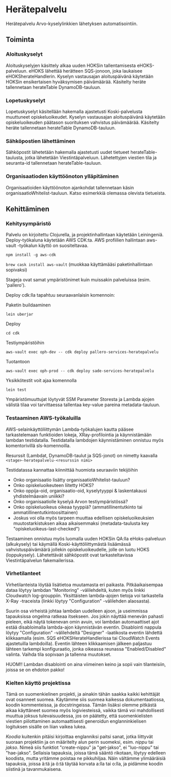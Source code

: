 # Herätepalvelu

Herätepalvelu Arvo-kyselylinkkien lähetyksen automatisointiin.

## Toiminta

### Aloituskyselyt

Aloituskyselyjen käsittely alkaa uuden HOKSin tallentamisesta eHOKS-palveluun. eHOKS lähettää
herätteen SQS-jonoon, joka laukaisee eHOKSherateHandlerin. Kyselyn vastausajan aloituspäivänä
käytetään HOKSin ensikertaisen hyväksymisen päivämäärää. Käsitelty heräte tallennetaan 
herateTable DynamoDB-tauluun.

### Lopetuskyselyt

Lopetuskyselyt käsitellään hakemalla ajastetusti Koski-palvelusta muuttuneet opiskeluoikeudet.
Kyselyn vastausajan aloituspäivänä käytetään opiskeluoikeuden päätason suorituksen vahvistus 
päivämäärää. Käsitelty heräte tallennetaan herateTable DynamoDB-tauluun.

### Sähköpostien lähettäminen

Sähköpostit lähetetään hakemalla ajastetusti uudet tietueet herateTable-taulusta, jotka lähetetään
Viestintäpalveluun. Lähetettyjen viestien tila ja seuranta-id tallennetaan herateTable-tauluun.

### Organisaatioden käyttöönoton ylläpitäminen

Organisaatioiden käyttöönoton ajankohdat tallennetaan käsin organisaatioWhitelist-tauluun. 
Katso esimerkkiä olemassa olevista tietueista.

## Kehittäminen

### Kehitysympäristö


Palvelu on kirjoitettu Clojurella, ja projektinhallintaan käytetään Leiningeniä. Deploy-työkaluna
käytetään AWS CDK:ta. AWS profiilien hallintaan aws-vault -työkalun käyttö on suositeltavaa.

`npm install -g aws-cdk`

`brew cask install aws-vault`
(muokkaa käyttämääsi paketinhallintaan sopivaksi)

Stageja ovat samat ympäristönimet kuin muissakin palveluissa (esim. 'pallero').

Deploy cdk:lla tapahtuu seuraavanlaisin komennoin:

Paketin buildaaminen

`lein uberjar`

Deploy

`cd cdk`

Testiympäristöihin

`aws-vault exec oph-dev -- cdk deploy pallero-services-heratepalvelu`

Tuotantoon

`aws-vault exec oph-prod -- cdk deploy sade-services-heratepalvelu`

Yksikkötestit voit ajaa komennolla

`lein test`

Ympäristömuuttujat löytyvät SSM Parameter Storesta ja Lambda ajojen välistä tilaa voi tarvittaessa
tallentaa key-value pareina metadata-tauluun.

### Testaaminen AWS-työkaluilla

AWS-selainkäyttöliittymän Lambda-työkalujen kautta pääsee tarkastelemaan funktioiden lokeja, 
XRay-profilointia ja käynnistämään lambdan testidatalla. Testidatalla lambdojen käynnistäminen
onnistuu myös komentorivillä sls-komennoilla.

Resurssit (Lambdat, DynamoDB-taulut ja SQS-jonot) on nimetty kaavalla 
`<stage>-heratepalvelu-<resurssin nimi>`

Testidatassa kannattaa kiinnittää huomiota seuraaviin tekijöihin
* Onko organisaatio lisätty organisaatioWhitelist-tauluun?
* Onko opiskeluoikeuteen liitetty HOKS?
* Onko oppija-oid, organisaatio-oid, kyselytyyppi & laskentakausi yhdistelmäavain uniikki?
* Onko organisaatiolle kyselyä Arvon testiympäristössä?
* Onko opiskeluoikeus oikeaa tyyppiä? (ammatillinentutkinto tai ammatillinentutkintoosittainen)
* Joskus voi olla myös tarpeen muuttaa edellisen opiskeluoikeuksien muutostarkistuksen aikaa
aikaisemmaksi (metadata-taulusta key "opiskeluoikeus-last-checked")

Testaaminen onnistuu myös luomalla uuden HOKSin QA:lla eHoks-palveluun (alkukysely) tai käymällä 
Koski-käyttöliittymästä lisäämässä vahvistuspäivämäärä jollekin opiskeluoikeudelle, 
jolle on luotu HOKS (loppukysely). Lähetettävät sähköpostit ovat tarkasteltavissa Viestintäpalvelun
fakemailerissa.

### Virhetilanteet

Virhetilanteista löytää lisätietoa muutamasta eri paikasta. 
Pitkäaikaisempaa dataa löytyy lambdan "Monitoring" -välilehdeltä, 
kuten myös linkki Cloudwatch log-grouppiin. 
Yksittäisten lambda-ajojen tietoja voi tarkastella X-Ray -traceista 
(linkki löytyy "Configuration" -välilehden alaosasta).

Suurin osa virheistä johtaa lambdan uudelleen ajoon, 
ja useimmissa tapauksissa ongelma ratkeaa itsekseen. 
Jos jokin näyttää menevän pahasti pieleen, eikä näytä 
tokenevan omin avuin, voi lambdan automaattiset ajot estää 
disabloimalla lambda-ajon käynnistävän eventin.
Disablointi nappula löytyy "Configuration" -välilehdeltä "Designer" -laatikosta 
eventin lähdettä klikkaamalla (esim. SQS eHOKSHerateHandlerissa tai 
CloudWatch Events ajastetuilla lambdoilla). Eventin lähteen klikkaamisen 
jälkeen paljastuu lähteen tarkempi konfiguraatio, jonka oikeassa reunassa 
"Enabled/Disabled" valinta. Vaihda tila sopivaan ja tallenna muutokset.

HUOM!! Lambdan disablointi on aina viimeinen keino ja sopii vain
tilanteisiin, joissa se on ehdoton pakko!

### Kielten käyttö projektissa

Tämä on suomenkielinen projekti, ja ainakin tähän saakka kaikki kehittäjät ovat
osanneet suomea. Käytämme siis suomea kaikessa dokumentaatiossa, koodin
kommenteissa, ja docstringeissa. Tämän lisäksi olemme pitkästä aikaa käyttäneet
suomea myös logiviesteissä, vaikka tämä voi mahdollisesti muuttua joksus
tulevaisuudessa, jos on päätetty, että suomenkielisten viestien piilottaminen
automaattisesti generoidun englanninkielisen logituksen sisälle on liian vaikea
lukea.

_Koodia_ kuitenkin pitäisi kirjoittaa englanniksi paitsi sanat, jotka liittyvät
suoraan projektiin ja on määritelty alun perin suomeksi, esim. _nippu_ tai
_jakso_. Nimeä siis funktiot "create-nippu" ja "get-jakso", ei "luo-nippu" tai
"hae-jakso". Sellaisia tapauksia, joissa tämä sääntö rikotaan, löytyy edelleen
koodista, mutta yritämme poistaa ne pikkuhiljaa. Näin vältämme ylimääräisiä
tapauksia, joissa ä:tä ja ö:tä täytää korvata a:lla tai o:lla, ja pidämme koodin
siistinä ja tavanmukaisena.
